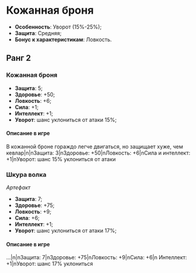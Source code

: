 # Кожанная броня

* **Особенность**: Уворот (15%-25%);
* **Защита**: Средняя;
* **Бонус к характеристикам**: Ловкость.

## Ранг 2

### Кожанная броня

* **Защита**: 5;
* **Здоровье**: +50;
* **Ловкость**: +6;
* **Сила**: +1;
* **Интеллект**: +1;
* **Уворот**: шанс уклониться от атаки 15%;

#### Описание в игре
В кожанной броне гораждо легче двигаться, но защищает хуже, чем кевлар|n|nЗащита: 3|nЗдоровье: +50|nЛовкость: +6|nСила и интеллект: +1|nУворот: шанс 15% уклониться от атаки

### Шкура волка
*Артефакт*

* **Защита**: 7;
* **Здоровье**: +75;
* **Ловкость**: +9;
* **Сила**: +6;
* **Интеллект**: +1;
* **Уворот**: шанс уклониться от атаки 17%;

#### Описание в игре
...|n|nЗащита: 7|nЗдоровье: +75|nЛовкость: +9|nСила: +6|n Интеллект: +1|nУворот: шанс 17% уклониться